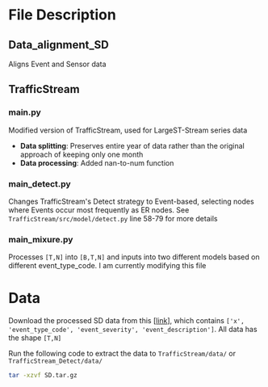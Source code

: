 # File Description

## Data_alignment_SD
Aligns Event and Sensor data

## TrafficStream

### main.py
Modified version of TrafficStream, used for LargeST-Stream series data
- **Data splitting**: Preserves entire year of data rather than the original approach of keeping only one month
- **Data processing**: Added nan-to-num function

### main_detect.py
Changes TrafficStream's Detect strategy to Event-based, selecting nodes where Events occur most frequently as ER nodes. See `TrafficStream/src/model/detect.py` line 58-79 for more details

### main_mixure.py
Processes `[T,N]` into `[B,T,N]` and inputs into two different models based on different event_type_code. I am currently modifying this file

# Data
Download the processed SD data from this [[link](https://drive.google.com/drive/folders/149LGHIf_kigVJIFOTsZytGBLxIXPyGUE?usp=sharing)], which contains `['x', 'event_type_code', 'event_severity', 'event_description']`. All data has the shape `[T,N]`

Run the following code to extract the data to `TrafficStream/data/` or `TrafficStream_Detect/data/`

```bash
tar -xzvf SD.tar.gz
```
